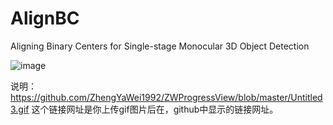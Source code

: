 # AlignBC
 Aligning Binary Centers for Single-stage Monocular 3D Object Detection


![image](https://github.com/fyancy/AlignBC/tree/main/abc_imgs/gif/move_long.gif)

说明：
https://github.com/ZhengYaWei1992/ZWProgressView/blob/master/Untitled3.gif
这个链接网址是你上传gif图片后在，github中显示的链接网址。
